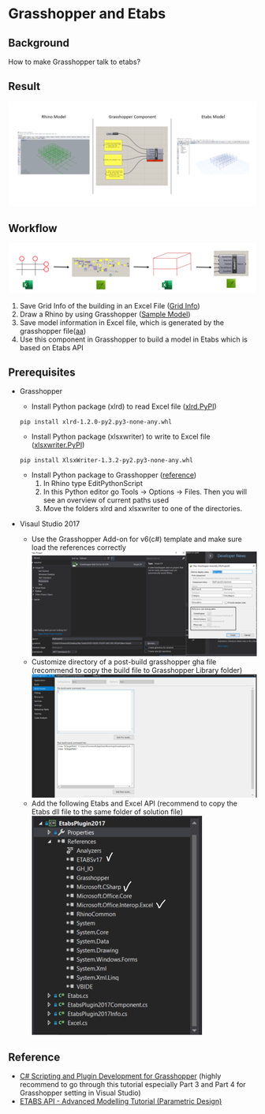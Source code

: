 # Grasshopper and Etabs
## Background
   How to make Grasshopper talk to etabs?

## Result
![Result](Image/Result.png)

## Workflow
![Workflow](Image/Workflow.png)
1. Save Grid Info of the building in an Excel File ([Grid Info](Grasshopper))
2. Draw a Rhino by using Grasshopper ([Sample Model](Grasshopper))
3. Save model information in Excel file, which is generated by the grasshopper file([aa](Grasshopper))
4. Use this component in Grasshopper to build a model in Etabs which is based on Etabs API


## Prerequisites
* Grasshopper
   * Install Python package (xlrd) to read Excel file ([xlrd.PyPI](https://pypi.org/project/xlrd/#files))
   ~~~~
   pip install xlrd-1.2.0-py2.py3-none-any.whl
   ~~~~
   * Install Python package (xlsxwriter) to write to Excel file ([xlsxwriter.PyPI](https://pypi.org/project/XlsxWriter/))
   ~~~~
   pip install XlsxWriter-1.3.2-py2.py3-none-any.whl
   ~~~~ 
   * Install Python package to Grasshopper ([reference](https://www.grasshopper3d.com/forum/topics/excel-gh-python?page=1&commentId=2985220%3AComment%3A958282&x=1#2985220Comment958282))
     1. In Rhino type EditPythonScript
     2. In this Python editor go Tools -> Options -> Files. Then you will see an overview of current paths used
     3. Move the folders xlrd and xlsxwriter to one of the directories.
  
   
* Visaul Studio 2017
   * Use the Grasshopper Add-on for v6(c#) template and make sure load the references correctly
![Result](Image/Template.png)
   * Customize directory of a post-build grasshopper gha file (recommend to copy the build file to Grasshopper Library folder)
![Result](Image/directory.png)
   * Add the following Etabs and Excel API (recommend to copy the Etabs dll file to the same folder of solution file)
![Result](Image/reference.png)

## Reference
   * [C# Scripting and Plugin Development for Grasshopper](https://www.youtube.com/channel/UCUJgViAduAoRsf89ZtyF8dQ) (highly recommend to go through this tutorial especially Part 3 and Part 4 for Grasshopper setting in Visual Studio)
   * [ETABS API - Advanced Modelling Tutorial (Parametric Design)](https://www.youtube.com/watch?v=wArOhT8czc4)
   
      
